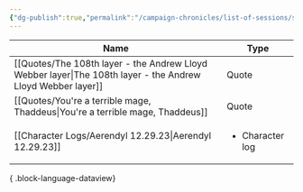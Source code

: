 ```yaml
---
{"dg-publish":true,"permalink":"/campaign-chronicles/list-of-sessions/session-11/","hideInGraph":true,"tags":["Event"]}
---
```



| Name                                                                                                           | Type                            |
| -------------------------------------------------------------------------------------------------------------- | ------------------------------- |
| [[Quotes/The 108th layer - the Andrew Lloyd Webber layer\|The 108th layer - the Andrew Lloyd Webber layer]] | Quote                           |
| [[Quotes/You're a terrible mage, Thaddeus\|You're a terrible mage, Thaddeus]]                               | Quote                           |
| [[Character Logs/Aerendyl 12.29.23\|Aerendyl 12.29.23]]                                                     | <ul><li>Character log</li></ul> |

{ .block-language-dataview}